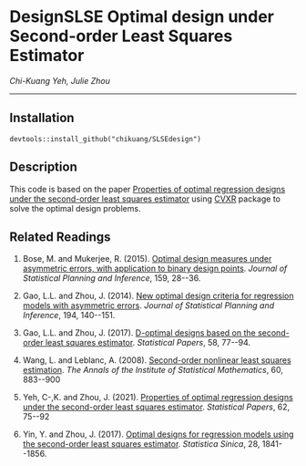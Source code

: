 # DesignSLSE  Optimal design under Second-order Least Squares Estimator

*Chi-Kuang Yeh, Julie Zhou*

---

## Installation

```{r}
devtools::install_github("chikuang/SLSEdesign")
```


## Description

This code is based on the paper
[Properties of optimal regression designs under the second-order least squares estimator](https://link.springer.com/article/10.1007%2Fs00362-018-01076-6) using [CVXR](https://cvxr.rbind.io/) package to solve the optimal design problems.

## Related Readings

1. Bose, M. and Mukerjee, R. (2015). [Optimal design measures under asymmetric errors, with application to binary design points](https://www.sciencedirect.com/science/article/pii/S0378375814001785). *Journal of Statistical Planning and Inference*, 159, 28--36.

2. Gao, L.L. and Zhou, J. (2014). [New optimal design criteria for regression models with asymmetric errors](https://www.sciencedirect.com/science/article/pii/S037837581400007X). *Journal of Statistical Planning and Inference*, 194, 140--151.

3. Gao, L.L. and Zhou, J. (2017). [D-optimal designs based on the second-order least squares estimator](https://link.springer.com/article/10.1007/s00362-015-0688-9). *Statistical Papers*, 58, 77--94.

4. Wang, L. and Leblanc, A. (2008). [Second-order nonlinear least squares estimation](https://link.springer.com/article/10.1007/s10463-007-0139-z). *The Annals of the Institute of Statistical Mathematics*, 60, 883--900

5. Yeh, C-,K. and Zhou, J. (2021). [Properties of optimal regression designs under the second-order least squares estimator](https://link.springer.com/article/10.1007/s00362-018-01076-6). *Statistical Papers*, 62, 75--92

6. Yin, Y. and Zhou, J. (2017). [Optimal designs for regression models using the second-order least squares estimator](http://www3.stat.sinica.edu.tw/statistica/J27N4/J27N424/J27N424.html). *Statistica Sinica*, 28, 1841--1856.
